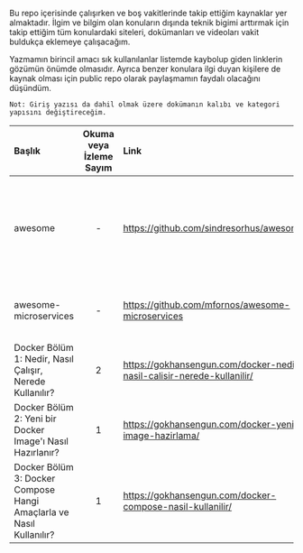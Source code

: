 Bu repo içerisinde çalışırken ve boş vakitlerinde takip ettiğim kaynaklar yer almaktadır. İlgim ve bilgim olan konuların dışında teknik bigimi arttırmak için takip ettiğim tüm konulardaki siteleri, dokümanları ve videoları vakit buldukça eklemeye çalışacağım.

Yazmamın birincil amacı sık kullanılanlar listemde kaybolup giden linklerin gözümün önümde olmasıdır. Ayrıca benzer konulara ilgi duyan kişilere de kaynak olması için public repo olarak paylaşmamın faydalı olacağını düşündüm.

    Not: Giriş yazısı da dahil olmak üzere dokümanın kalıbı ve kategori yapısını değiştireceğim. 

| Başlık | Okuma veya İzleme Sayım | Link | Açıklama |
| :--- | :---: | :--- | :--- |
| awesome   | -     | https://github.com/sindresorhus/awesome    | Programlama dilleri, frontend ve backend, kitaplar ve diğer birkaç başlık altında kaynaklar içeriyor. |
| awesome-microservices   | -     | https://github.com/mfornos/awesome-microservices    | Microservices başlığı altında bilgiler ve örnek projeler içeriyor. |
| Docker Bölüm 1: Nedir, Nasıl Çalışır, Nerede Kullanılır? | 2 | https://gokhansengun.com/docker-nedir-nasil-calisir-nerede-kullanilir/ |  |
| Docker Bölüm 2: Yeni bir Docker Image'ı Nasıl Hazırlanır? | 1 | https://gokhansengun.com/docker-yeni-image-hazirlama/ |  |
| Docker Bölüm 3: Docker Compose Hangi Amaçlarla ve Nasıl Kullanılır? | 1 | https://gokhansengun.com/docker-compose-nasil-kullanilir/ |  |